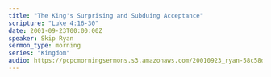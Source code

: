 ```yaml
---
title: "The King's Surprising and Subduing Acceptance"
scripture: "Luke 4:16-30"
date: 2001-09-23T00:00:00Z
speaker: Skip Ryan
sermon_type: morning
series: "Kingdom"
audio: https://pcpcmorningsermons.s3.amazonaws.com/20010923_ryan-58c58d745be4f.mp3 
---
```



